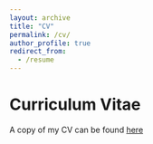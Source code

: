 ```yaml
---
layout: archive
title: "CV"
permalink: /cv/
author_profile: true
redirect_from:
  - /resume
---
```



Curriculum Vitae
======
A copy of my CV can be found <a href="https://johannesgalle.github.io/GalleCVJan.pdf" target="_blank">here</a>

